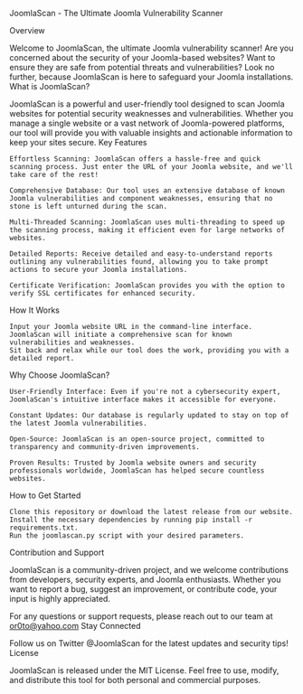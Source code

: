 JoomlaScan - The Ultimate Joomla Vulnerability Scanner

Overview

Welcome to JoomlaScan, the ultimate Joomla vulnerability scanner! Are you concerned about the security of your Joomla-based websites? Want to ensure they are safe from potential threats and vulnerabilities? Look no further, because JoomlaScan is here to safeguard your Joomla installations.
What is JoomlaScan?

JoomlaScan is a powerful and user-friendly tool designed to scan Joomla websites for potential security weaknesses and vulnerabilities. Whether you manage a single website or a vast network of Joomla-powered platforms, our tool will provide you with valuable insights and actionable information to keep your sites secure.
Key Features

    Effortless Scanning: JoomlaScan offers a hassle-free and quick scanning process. Just enter the URL of your Joomla website, and we'll take care of the rest!

    Comprehensive Database: Our tool uses an extensive database of known Joomla vulnerabilities and component weaknesses, ensuring that no stone is left unturned during the scan.

    Multi-Threaded Scanning: JoomlaScan uses multi-threading to speed up the scanning process, making it efficient even for large networks of websites.

    Detailed Reports: Receive detailed and easy-to-understand reports outlining any vulnerabilities found, allowing you to take prompt actions to secure your Joomla installations.

    Certificate Verification: JoomlaScan provides you with the option to verify SSL certificates for enhanced security.

How It Works

    Input your Joomla website URL in the command-line interface.
    JoomlaScan will initiate a comprehensive scan for known vulnerabilities and weaknesses.
    Sit back and relax while our tool does the work, providing you with a detailed report.

Why Choose JoomlaScan?

    User-Friendly Interface: Even if you're not a cybersecurity expert, JoomlaScan's intuitive interface makes it accessible for everyone.

    Constant Updates: Our database is regularly updated to stay on top of the latest Joomla vulnerabilities.

    Open-Source: JoomlaScan is an open-source project, committed to transparency and community-driven improvements.

    Proven Results: Trusted by Joomla website owners and security professionals worldwide, JoomlaScan has helped secure countless websites.

How to Get Started

    Clone this repository or download the latest release from our website.
    Install the necessary dependencies by running pip install -r requirements.txt.
    Run the joomlascan.py script with your desired parameters.

Contribution and Support

JoomlaScan is a community-driven project, and we welcome contributions from developers, security experts, and Joomla enthusiasts. Whether you want to report a bug, suggest an improvement, or contribute code, your input is highly appreciated.

For any questions or support requests, please reach out to our team at or0to@yahoo.com
Stay Connected

Follow us on Twitter @JoomlaScan for the latest updates and security tips!
License

JoomlaScan is released under the MIT License. Feel free to use, modify, and distribute this tool for both personal and commercial purposes.
